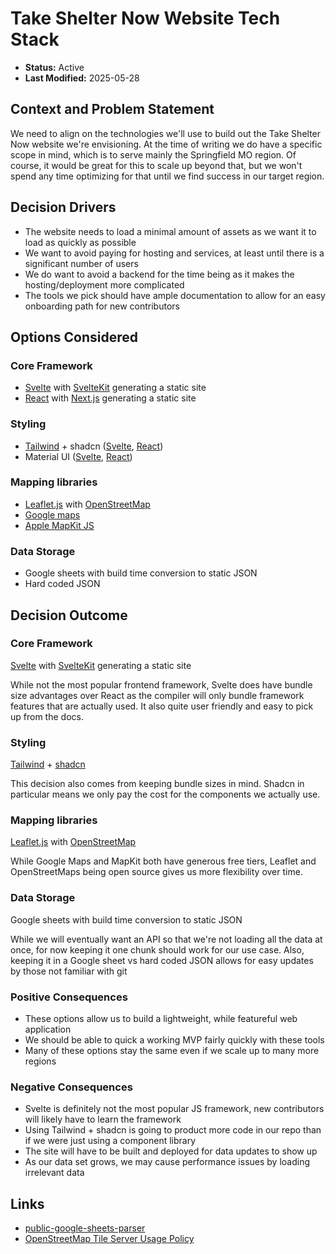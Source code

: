 # Take Shelter Now Website Tech Stack

- **Status:** Active
- **Last Modified:** 2025-05-28

## Context and Problem Statement

We need to align on the technologies we'll use to build out the Take Shelter Now website we're envisioning.
At the time of writing we do have a specific scope in mind, which is to serve mainly the Springfield MO region.
Of course, it would be great for this to scale up beyond that, but we won't spend any time optimizing for that until we find success in our target region.

## Decision Drivers

- The website needs to load a minimal amount of assets as we want it to load as quickly as possible
- We want to avoid paying for hosting and services, at least until there is a significant number of users
- We do want to avoid a backend for the time being as it makes the hosting/deployment more complicated
- The tools we pick should have ample documentation to allow for an easy onboarding path for new contributors

## Options Considered

### Core Framework

- [Svelte](https://svelte.dev/docs/svelte/overview) with [SvelteKit](https://svelte.dev/docs/kit/introduction) generating a static site
- [React](https://react.dev/) with [Next.js](https://nextjs.org/) generating a static site

### Styling

- [Tailwind](https://tailwindcss.com/) + shadcn ([Svelte](https://www.shadcn-svelte.com/), [React](https://ui.shadcn.com/))
- Material UI ([Svelte](https://sveltematerialui.com/), [React](https://mui.com/material-ui/))

### Mapping libraries

- [Leaflet.js](https://leafletjs.com/) with [OpenStreetMap](https://www.openstreetmap.org)
- [Google maps](https://developers.google.com/maps/documentation/javascript/overview)
- [Apple MapKit JS](https://developer.apple.com/documentation/mapkitjs/)

### Data Storage

- Google sheets with build time conversion to static JSON
- Hard coded JSON

## Decision Outcome

### Core Framework

[Svelte](https://svelte.dev/docs/svelte/overview) with [SvelteKit](https://svelte.dev/docs/kit/introduction) generating a static site

While not the most popular frontend framework, Svelte does have bundle size advantages over React as the compiler will only bundle framework features that are actually used.
It also quite user friendly and easy to pick up from the docs.

### Styling

[Tailwind](https://tailwindcss.com/) + [shadcn](https://www.shadcn-svelte.com/)

This decision also comes from keeping bundle sizes in mind.
Shadcn in particular means we only pay the cost for the components we actually use.

### Mapping libraries

[Leaflet.js](https://leafletjs.com/) with [OpenStreetMap](https://www.openstreetmap.org)

While Google Maps and MapKit both have generous free tiers, Leaflet and OpenStreetMaps being open source gives us more flexibility over time.

### Data Storage

Google sheets with build time conversion to static JSON

While we will eventually want an API so that we're not loading all the data at once, for now keeping it one chunk should work for our use case.
Also, keeping it in a Google sheet vs hard coded JSON allows for easy updates by those not familiar with git

### Positive Consequences

- These options allow us to build a lightweight, while featureful web application
- We should be able to quick a working MVP fairly quickly with these tools
- Many of these options stay the same even if we scale up to many more regions

### Negative Consequences

- Svelte is definitely not the most popular JS framework, new contributors will likely have to learn the framework
- Using Tailwind + shadcn is going to product more code in our repo than if we were just using a component library
- The site will have to be built and deployed for data updates to show up
- As our data set grows, we may cause performance issues by loading irrelevant data

## Links

- [public-google-sheets-parser](https://github.com/fureweb-com/public-google-sheets-parser)
- [OpenStreetMap Tile Server Usage Policy](https://operations.osmfoundation.org/policies/tiles/)
